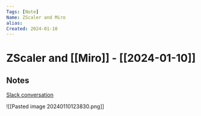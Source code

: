 ```yaml
---
Tags: [Note]
Name: ZScaler and Miro
alias: 
Created: 2024-01-10
---
```

# ZScaler and [[Miro]] - [[2024-01-10]]
## Notes

[Slack conversation](https://woolies-x.slack.com/archives/CN21N8M38/p1699932258597039)

![[Pasted image 20240110123830.png]]